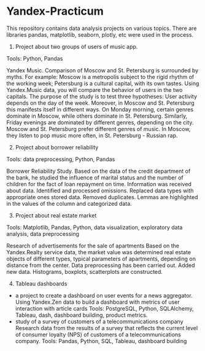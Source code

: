 # Yandex-Practicum
 This repository contains data analysis projects on various topics. There are libraries pandas, matplotlib, seaborn, plotly, etc were used in the process.

1. Project about two groups of users of music app.

Tools: Python, Pandas

Yandex Music.
Comparison of Moscow and St. Petersburg is surrounded by myths. For example:
Moscow is a metropolis subject to the rigid rhythm of the working week;
Petersburg is a cultural capital, with its own tastes.
Using Yandex.Music data, you will compare the behavior of users in the two capitals.
The purpose of the study is to test three hypotheses:
User activity depends on the day of the week. Moreover, in Moscow and St. Petersburg this manifests itself in different ways.
On Monday morning, certain genres dominate in Moscow, while others dominate in St. Petersburg. Similarly, Friday evenings are dominated by different genres, depending on the city.
Moscow and St. Petersburg prefer different genres of music. In Moscow, they listen to pop music more often, in St. Petersburg - Russian rap.

2. Project about borrower reliability

Tools: data preprocessing, Python, Pandas

Borrower Reliability Study.
Based on the data of the credit department of the bank, he studied the influence of marital status and
the number of children for the fact of loan repayment on time. Information was received about
data. Identified and processed omissions. Replaced data types with appropriate ones
stored data. Removed duplicates. Lemmas are highlighted in the values of the column and
categorized data.

3. Project about real estate market

Tools: Matplotlib, Pandas, Python, data visualization, exploratory data analysis, data preprocessing

Research of advertisements for the sale of apartments
Based on the Yandex.Realty service data, the market value was determined
real estate objects of different types, typical parameters of apartments, depending on
distance from the center. Data preprocessing has been carried out. Added new data.
Histograms, boxplots, scatterplots are constructed.

4. Tableau dashboards 
- a project to create a dashboard on user events for a news aggregator.
Using Yandex.Zen data to build a dashboard with metrics of user interaction with article cards
Tools: PostgreSQL, Python, SQLAlchemy, Tableau, dash, dashboard building, product metrics.
- study of a survey of customers of a telecommunications company
Research data from the results of a survey that reflects the current level of consumer loyalty (NPS) of customers of a telecommunications company.
Tools: Pandas, Python, SQL, Tableau, dashboard building
